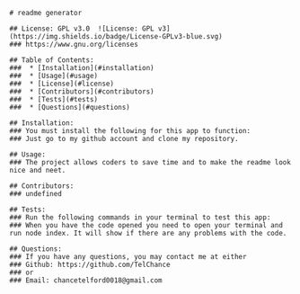 
    # readme generator

    ## License: GPL v3.0  ![License: GPL v3](https://img.shields.io/badge/License-GPLv3-blue.svg)
    ### https://www.gnu.org/licenses
    
    ## Table of Contents:
    ###  * [Installation](#installation)
    ###  * [Usage](#usage)
    ###  * [License](#license)
    ###  * [Contributors](#contributors)
    ###  * [Tests](#tests)
    ###  * [Questions](#questions)
   
    ## Installation:
    ### You must install the following for this app to function:
    ### Just go to my github account and clone my repository.
   
    ## Usage:
    ### The project allows coders to save time and to make the readme look nice and neet.
   
    ## Contributors:
    ### undefined
   
    ## Tests:
    ### Run the following commands in your terminal to test this app:
    ### When you have the code opened you need to open your terminal and run node index. It will show if there are any problems with the code.
   
    ## Questions:
    ### If you have any questions, you may contact me at either
    ### Github: https://github.com/TelChance
    ### or
    ### Email: chancetelford0018@gmail.com
  